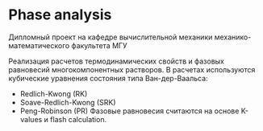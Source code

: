 # Phase analysis
Дипломный проект на кафедре вычислительной механики механико-математического факультета МГУ

Реализация расчетов термодинамических свойств и фазовых равновесий многокомпонентных растворов.
В расчетах используются кубические уравнения состояния типа Ван-дер-Ваальса:
 - Redlich-Kwong (RK)
 - Soave-Redlich-Kwong (SRK)
 - Peng-Robinson (PR)
Фазовые равновесия считаются на основе K-values и flash calculation.
